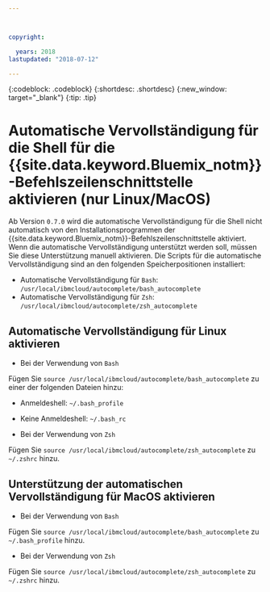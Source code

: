 ```yaml
---



copyright:

  years: 2018
lastupdated: "2018-07-12"

---
```


{:codeblock: .codeblock} 
{:shortdesc: .shortdesc}
{:new_window: target="_blank"}
{:tip: .tip}

# Automatische Vervollständigung für die Shell für die {{site.data.keyword.Bluemix_notm}}-Befehlszeilenschnittstelle aktivieren (nur Linux/MacOS)

Ab Version `0.7.0` wird die automatische Vervollständigung für die Shell nicht automatisch von den Installationsprogrammen der {{site.data.keyword.Bluemix_notm}}-Befehlszeilenschnittstelle aktiviert. Wenn die automatische Vervollständigung unterstützt werden soll, müssen Sie diese Unterstützung manuell aktivieren. Die Scripts für die automatische Vervollständigung sind an den folgenden Speicherpositionen installiert:

* Automatische Vervollständigung für `Bash`: `/usr/local/ibmcloud/autocomplete/bash_autocomplete`
* Automatische Vervollständigung für `Zsh`: `/usr/local/ibmcloud/autocomplete/zsh_autocomplete`

## Automatische Vervollständigung für Linux aktivieren

* Bei der Verwendung von `Bash` 

Fügen Sie `source /usr/local/ibmcloud/autocomplete/bash_autocomplete` zu einer der folgenden Dateien hinzu: 

  * Anmeldeshell: `~/.bash_profile`
  * Keine Anmeldeshell: `~/.bash_rc`
  
* Bei der Verwendung von `Zsh` 

Fügen Sie `source /usr/local/ibmcloud/autocomplete/zsh_autocomplete` zu `~/.zshrc` hinzu. 

## Unterstützung der automatischen Vervollständigung für MacOS aktivieren

* Bei der Verwendung von `Bash` 

Fügen Sie `source /usr/local/ibmcloud/autocomplete/bash_autocomplete` zu `~/.bash_profile` hinzu. 
* Bei der Verwendung von `Zsh` 

Fügen Sie `source /usr/local/ibmcloud/autocomplete/zsh_autocomplete` zu `~/.zshrc` hinzu. 
